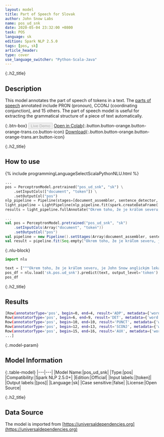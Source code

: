 ```yaml
---
layout: model
title: Part of Speech for Slovak
author: John Snow Labs
name: pos_ud_snk
date: 2020-05-04 23:32:00 +0800
task: POS
language: sk
edition: Spark NLP 2.5.0
tags: [pos, sk]
article_header:
type: cover
use_language_switcher: "Python-Scala-Java"
---
```


{:.h2_title}
## Description
This model annotates the part of speech of tokens in a text. The [parts of speech](https://universaldependencies.org/u/pos/) annotated include PRON (pronoun), CCONJ (coordinating conjunction), and 15 others. The part of speech model is useful for extracting the grammatical structure of a piece of text automatically.

{:.btn-box}
<button class="button button-orange" disabled>Live Demo</button>
[Open in Colab](https://githubtocolab.com/JohnSnowLabs/spark-nlp-workshop/blob/2da56c087da53a2fac1d51774d49939e05418e57/tutorials/Certification_Trainings/Public/6.Playground_DataFrames.ipynb){:.button.button-orange.button-orange-trans.co.button-icon}
[Download](https://s3.amazonaws.com/auxdata.johnsnowlabs.com/public/models/pos_ud_snk_sk_2.5.0_2.4_1588622627281.zip){:.button.button-orange.button-orange-trans.arr.button-icon}

{:.h2_title}
## How to use 

<div class="tabs-box" markdown="1">

{% include programmingLanguageSelectScalaPythonNLU.html %}

```python
...
pos = PerceptronModel.pretrained("pos_ud_snk", "sk") \
    .setInputCols(["document", "token"]) \
    .setOutputCol("pos")
nlp_pipeline = Pipeline(stages=[document_assembler, sentence_detector, tokenizer, pos])
light_pipeline = LightPipeline(nlp_pipeline.fit(spark.createDataFrame([['']]).toDF("text")))
results = light_pipeline.fullAnnotate("Okrem toho, že je kráľom severu, je John Snow anglickým lekárom a lídrom vo vývoji anestézie a lekárskej hygieny.")
```

```scala
...
val pos = PerceptronModel.pretrained("pos_ud_snk", "sk")
    .setInputCols(Array("document", "token"))
    .setOutputCol("pos")
val pipeline = new Pipeline().setStages(Array(document_assembler, sentence_detector, tokenizer, pos))
val result = pipeline.fit(Seq.empty["Okrem toho, že je kráľom severu, je John Snow anglickým lekárom a lídrom vo vývoji anestézie a lekárskej hygieny."].toDS.toDF("text")).transform(data)
```

{:.nlu-block}
```python
import nlu

text = ["""Okrem toho, že je kráľom severu, je John Snow anglickým lekárom a lídrom vo vývoji anestézie a lekárskej hygieny."""]
pos_df = nlu.load('sk.pos.ud_snk').predict(text, output_level='token')
pos_df
```

</div>

{:.h2_title}
## Results

```bash
[Row(annotatorType='pos', begin=0, end=4, result='ADP', metadata={'word': 'Okrem'}),
Row(annotatorType='pos', begin=6, end=9, result='DET', metadata={'word': 'toho'}),
Row(annotatorType='pos', begin=10, end=10, result='PUNCT', metadata={'word': ','}),
Row(annotatorType='pos', begin=12, end=13, result='SCONJ', metadata={'word': 'že'}),
Row(annotatorType='pos', begin=15, end=16, result='AUX', metadata={'word': 'je'}),
...]
```

{:.model-param}
## Model Information

{:.table-model}
|---|---|
|Model Name:|pos_ud_snk|
|Type:|pos|
|Compatibility:|Spark NLP 2.5.0+|
|Edition:|Official|
|Input labels:|[token]|
|Output labels:|[pos]|
|Language:|sk|
|Case sensitive:|false|
|License:|Open Source|

{:.h2_title}
## Data Source
The model is imported from [https://universaldependencies.org](https://universaldependencies.org)